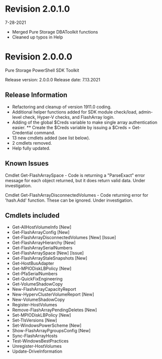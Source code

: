 # Revision 2.0.1.0
7-28-2021
* Merged Pure Storage DBAToolkit functions
* Cleaned up typos in Help

# Revision 2.0.0.0

Pure Storage PowerShell SDK Toolkit

Release version: 2.0.0.0
Release date: 7.13.2021

## Release Information

* Refactoring and cleanup of version 1911.0 coding.
* Additional helper functions added for SDK module check/load, admin-level check, Hyper-V checks, and FlashArray login.
* Adding of the global $Creds variable to make single array authentication easier.
** Create the $Creds variable by issuing a $Creds = Get-Credential command.
* 13 new cmdlets added (see list below).
* 2 cmdlets removed.
* Help fully updated.

## Known Issues

Cmdlet Get-FlashArraySpace - Code is returning a "ParseExact" error message for each object returned, but it does return valid data. Under investigation.

Cmdlet Get-FlashArrayDisconnectedVolumes - Code returning error for 'hash.Add' function. These can be ignored. Under investigation.

## Cmdlets included

* Get-AllHostVolumeInfo  [New]
* Get-FlashArrayConfig  [New]
* Get-FlashArrayDisconnectedVolumes  [New] [Issue]
* Get-FlashArrayHierarchy  [New]
* Get-FlashArraySerialNumbers
* Get-FlashArraySpace  [New] [Issue]
* Get-FlashArrayStaleSnapshots [New]
* Get-HostBusAdapter
* Get-MPIODiskLBPolicy [New]
* Get-PfaSerialNumbers
* Get-QuickFixEngineering
* Get-VolumeShadowCopy
* New-FlashArrayCapacityReport
* New-HypervClusterVolumeReport  [New]
* New-VolumeShadowCopy
* Register-HostVolumes
* Remove-FlashArrayPendingDeletes  [New]
* Set-MPIODiskLBPolicy  [New]
* Set-TlsVersions  [New]
* Set-WindowsPowerScheme [New]
* Show-FlashArrayPgroupsConfig  [New]
* Sync-FlashArrayHosts
* Test-WindowsBestPractices
* Unregister-HostVolumes
* Update-DriveInformation
